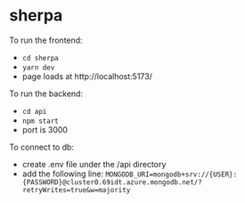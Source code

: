 # sherpa

To run the frontend: 
- `cd sherpa`
- `yarn dev`
-  page loads at http://localhost:5173/


To run the backend:
- `cd api`
- `npm start`
- port is 3000

To connect to db:
- create .env file under the /api directory
- add the following line:
`MONGODB_URI=mongodb+srv://{USER}:{PASSWORD}@cluster0.69idt.azure.mongodb.net/?retryWrites=true&w=majority`



